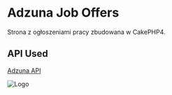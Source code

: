 # Adzuna Job Offers

Strona z ogłoszeniami pracy zbudowana w CakePHP4.


## API Used
[Adzuna API](https://developer.adzuna.com/)

![Logo](https://www.josephwhitaker.org/wp-content/uploads/2019/05/adzuna-logo.jpg)
